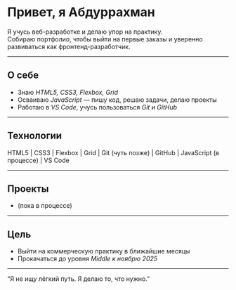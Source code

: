 # Привет, я Абдуррахман

Я учусь веб-разработке и делаю упор на практику.  
Собираю портфолио, чтобы выйти на первые заказы и уверенно развиваться как фронтенд-разработчик.

---

## О себе

- Знаю *HTML5, CSS3, Flexbox, Grid*
- Осваиваю *JavaScript* — пишу код, решаю задачи, делаю проекты
- Работаю в *VS Code*, учусь пользоваться *Git и GitHub*

---

## Технологии

HTML5 | CSS3 | Flexbox | Grid | Git (чуть позже) | GitHub | JavaScript (в процессе) | VS Code

---

## Проекты

- (пока в процессе)

---

## Цель

- Выйти на коммерческую практику в ближайшие месяцы  
- Прокачаться до уровня *Middle к ноябрю 2025*

---

“Я не ищу лёгкий путь. Я делаю то, что нужно.”
